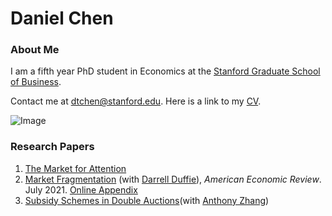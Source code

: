 # Daniel Chen
### About Me
I am a fifth year PhD student in Economics at the [Stanford Graduate School of Business](https://www.gsb.stanford.edu/programs/phd/academic-experience/students/daniel-chen).

Contact me at dtchen@stanford.edu. Here is a link to my [CV](https://dtc1995.github.io/CVMar2022.pdf).


![Image](https://dtc1995.github.io/danielchenpic.png)

### Research Papers
1. [The Market for Attention](https://drive.google.com/file/d/1pgOcnkTeMeXF14Fo2zU1O3j5iJUU8LRS/view?usp=sharing)
2. [Market Fragmentation](https://www.gsb.stanford.edu/sites/default/files/paper-or-publication/aer.marketfrag.pdf) (with [Darrell Duffie](https://www.darrellduffie.com)), *American Economic Review*. July 2021. [Online Appendix](https://dtc1995.github.io/ChenDuffieOnlineAppendixFeb2021.pdf)
3. [Subsidy Schemes in Double Auctions](https://dtc1995.github.io/SSDADec12.pdf)(with [Anthony Zhang](https://anthonyleezhang.github.io))
